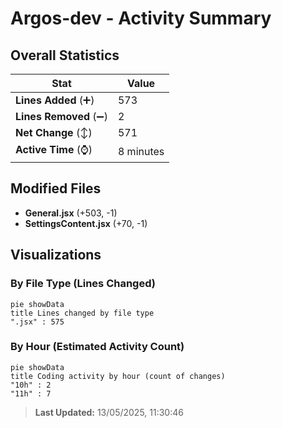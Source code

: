# Argos-dev - Activity Summary 

## Overall Statistics

| Stat                   | Value                                                             |
| ---------------------- | ----------------------------------------------------------------- |
| **Lines Added** (➕)   | 573                                          |
| **Lines Removed** (➖) | 2                                        |
| **Net Change** (↕)    | 571                |
| **Active Time** (⌚)   | 8 minutes |


## Modified Files
- **General.jsx** (+503, -1)
- **SettingsContent.jsx** (+70, -1)

## Visualizations

### By File Type (Lines Changed)

```mermaid
pie showData
title Lines changed by file type
".jsx" : 575
```

### By Hour (Estimated Activity Count)

```mermaid
pie showData
title Coding activity by hour (count of changes)
"10h" : 2
"11h" : 7
```


> **Last Updated:** 13/05/2025, 11:30:46